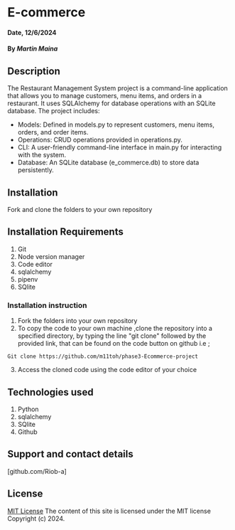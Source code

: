 # E-commerce

#### Date, 12/6/2024

#### By *Martin Maina*

## Description
The Restaurant Management System project is a command-line application that allows you to manage customers, menu items, and orders in a restaurant. It uses SQLAlchemy for database operations with an SQLite database. The project includes:

- Models: Defined in models.py to represent customers, menu items, orders, and order items.
- Operations: CRUD operations provided in operations.py.
- CLI: A user-friendly command-line interface in main.py for interacting with the system.
- Database: An SQLite database (e_commerce.db) to store data persistently.

## Installation
 Fork and clone the folders to your own repository

## Installation Requirements
1. Git
2. Node version manager
3. Code editor
4. sqlalchemy
5. pipenv
6. SQlite

### Installation instruction
1. Fork the folders into your own repository
2. To copy the code to your own machine ,clone the repository  into a specified directory, by typing the line "git clone" followed by the provided link, that can be found on the code button on github i.e ;

```
Git clone https://github.com/m11toh/phase3-Ecommerce-project
```
3. Access the cloned code using the code editor of your choice

## Technologies used
1. Python
2. sqlalchemy
3. SQlite
4. Github


## Support and contact details
[github.com/Riob-a]

## License
[MIT License](LICENSE)
The content of this site is licensed under the MIT license
Copyright (c) 2024.